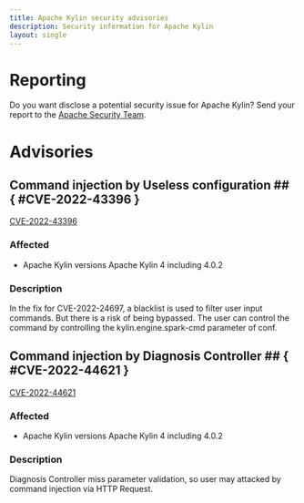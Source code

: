 ```yaml
---
title: Apache Kylin security advisories
description: Security information for Apache Kylin
layout: single
---
```


# Reporting

Do you want disclose a potential security issue for Apache Kylin? Send your report to the  [Apache Security Team](mailto:security@apache.org).

# Advisories

## Command injection by Useless configuration ## { #CVE-2022-43396 }

[CVE-2022-43396](./CVE-2022-43396.cve.json)

### Affected

* Apache Kylin versions Apache Kylin 4 including 4.0.2


### Description

In the fix for CVE-2022-24697, a blacklist is used to filter user input commands. But there is a risk of being bypassed. The user can control the command by controlling the&nbsp;kylin.engine.spark-cmd&nbsp;parameter of conf.

## Command injection by Diagnosis Controller ## { #CVE-2022-44621 }

[CVE-2022-44621](./CVE-2022-44621.cve.json)

### Affected

* Apache Kylin versions Apache Kylin 4  including 4.0.2


### Description

Diagnosis Controller miss parameter validation, so user may attacked by command injection via HTTP Request.
